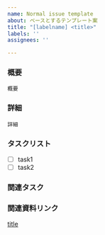 ```yaml
---
name: Normal issue template
about: ベースとするテンプレート案
title: "[labelname] <title>"
labels: ''
assignees: ''

---
```


### 概要
```
概要
```

### 詳細
```
詳細
```

### タスクリスト
- [ ] task1
- [ ] task2

### 関連タスク

### 関連資料リンク
[title](url)
